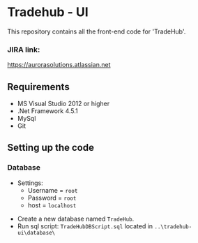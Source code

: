 # Tradehub - UI #

This repository contains all the front-end code for 'TradeHub'.

### JIRA link: ###
https://aurorasolutions.atlassian.net

## Requirements ##

* MS Visual Studio 2012 or higher
* .Net Framework 4.5.1
* MySql
* Git

## Setting up the code ##
### Database ###
* Settings:
    * Username = `root`
    * Password = `root`
    * host = `localhost`

+ Create a new database named `TradeHub`.
+ Run sql script: `TradeHubDBScript.sql` located in `..\tradehub-ui\database\`
